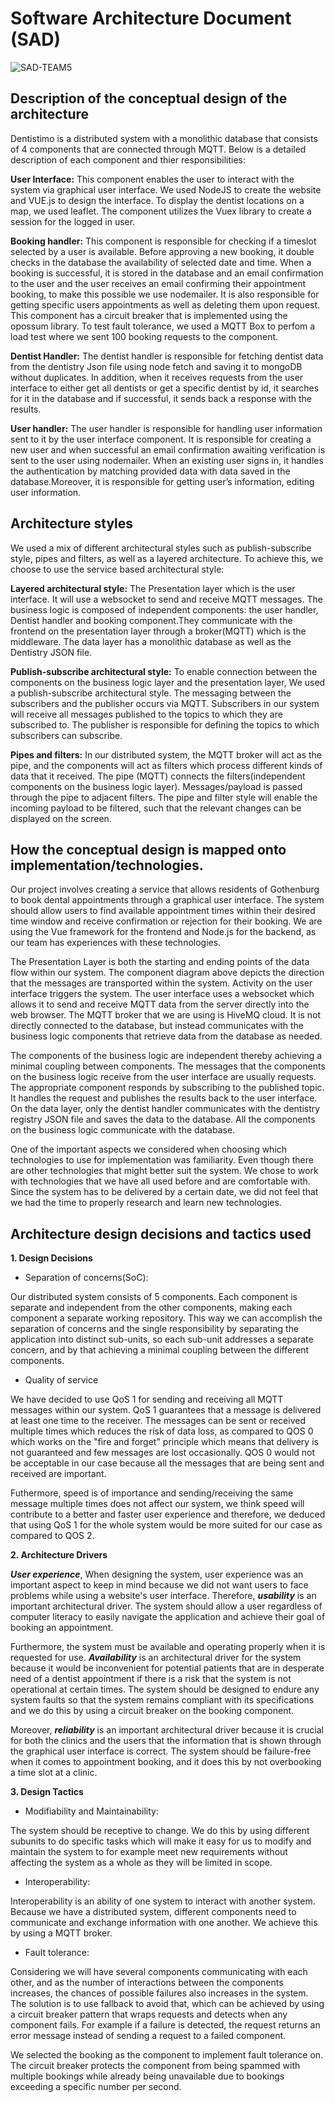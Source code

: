 # Software  Architecture  Document (SAD)
![SAD-TEAM5](https://cdn.discordapp.com/attachments/1061775332039987241/1061775442182422538/sad.jpg)
## Description of the conceptual design of the architecture

Dentistimo is a distributed system with a monolithic database that consists of 4 components that are connected through MQTT. Below is a detailed description of each component and thier responsibilities:

 
**User Interface:** This component enables the user to interact with the system via graphical user interface. We used NodeJS to create the website and VUE.js to design the interface. To display the dentist locations on a map, we used leaflet. The component utilizes the Vuex library to create a session for the logged in user.

**Booking handler:** This component is responsible for checking if a timeslot selected by a user is available. Before approving a new booking, it double checks in the database the availability of selected date and time. When a booking is successful, it is stored in the database and an email confirmation to the user and the user receives an email confirming their appointment booking, to make this possible we use nodemailer. It is also responsible for getting specific users appointments as well as deleting them upon request. This component has a circuit breaker that is implemented using the opossum library. To test fault tolerance, we used a MQTT Box to perfom a load test where we sent 100 booking requests to the component.


**Dentist Handler:** The dentist handler is responsible for fetching dentist data from the dentistry Json file using node fetch and saving it to mongoDB without duplicates. In addition, when it receives requests from the user interface to either get all dentists or get a specific dentist by id, it searches for it in the database and if successful, it sends back a response with the results.

**User handler:** The user handler is responsible for handling user information sent to it by the user interface component. It is responsible for creating a new user and when successful an email confirmation awaiting verification is sent to the user using nodemailer. When an existing user signs in, it handles the authentication by matching provided data with data saved in the database.Moreover, it is responsible for getting user’s information, editing user information.

  

## Architecture styles

We used a mix of different architectural styles such as publish-subscribe style, pipes and filters, as well as a
layered architecture. To achieve this, we choose to use the service based architectural style:

  
**Layered architectural style:**
The Presentation layer which is the user interface. It will use a websocket to send and receive MQTT
messages. The business logic is composed of independent components: the user handler, Dentist handler and
booking component.They communicate with the frontend on the presentation layer through a broker(MQTT)
which is the middleware. The data layer has a monolithic database as well as the Dentistry JSON file.

**Publish-subscribe architectural style:**
To enable connection between the components on the business logic layer and the presentation layer,
We used a publish-subscribe architectural style. The messaging between the subscribers and the publisher
occurs via MQTT. Subscribers in our system will receive all messages published to the topics to which they are
subscribed to. The publisher is responsible for defining the topics to which subscribers can subscribe.

 
**Pipes and filters:**
In our distributed system, the MQTT broker will act as the pipe, and the components will act as filters which
process different kinds of data that it received. The pipe (MQTT) connects the filters(independent components on the business logic layer). Messages/payload is passed through the pipe to adjacent filters. The pipe and filter style will enable the incoming payload to be filtered, such that the relevant changes can be displayed on the screen.

## How the conceptual design is mapped onto implementation/technologies.
Our project involves creating a service that allows residents of Gothenburg to book dental appointments through a graphical user interface. The system should allow users to find available appointment times within their desired time window and receive confirmation or rejection for their booking. We are using the Vue framework for the frontend and Node.js for the backend, as our team has experiences with these technologies.


The Presentation Layer is both the starting and ending points of the data flow within our system. The component diagram above depicts the direction that the messages are transported within the system. Activity on the user interface triggers the system. The user interface uses a websocket which allows it to send and receive MQTT data from the server directly into the web browser. The MQTT broker that we are using is HiveMQ cloud. It is not directly connected to the database, but instead communicates with the business logic components that retrieve data from the database as needed.


The components of the business logic are independent thereby achieving a minimal coupling between components. The messages that the components on the business logic receive from the user interface are usually requests. The appropriate component responds by subscribing to the published topic. It handles the request and publishes the results back to the user interface. On the data layer, only the dentist handler communicates with the dentistry registry JSON file and saves the data to the database. All the components on the business logic communicate with the database.


One of the important aspects we considered when choosing which technologies to use for implementation was familiarity. Even though there are other technologies that might better suit the system. We chose to work with technologies that we have all used before and are comfortable with. Since the system has to be delivered by a certain date, we did not feel that we had the time to properly research and learn new technologies.


## **Architecture design decisions and tactics used**

 **1. Design Decisions**

 - Separation of concerns(SoC):

Our distributed system consists of 5 components. Each component is separate and independent from the other components, making each component a separate working repository. This way we can accomplish the separation of concerns and  the single responsibility by separating the application into distinct sub-units, so each sub-unit addresses a separate concern, and by that achieving a minimal coupling between the different components.

  

 - Quality of service

We have decided to use QoS 1 for sending and receiving all MQTT messages within our system. QoS 1 guarantees that a message is delivered at least one time to the receiver. The messages can be sent or received multiple times which reduces the risk of data loss, as compared to QOS 0 which works on the "fire and forget" principle which means that delivery is not guaranteed and few messages are lost occasionally. QOS 0 would not be acceptable in our case because all the messages that are being sent and received are important.

Futhermore, speed is of importance and sending/receiving the same message multiple times does not affect our system, we think speed will contribute to a better and faster user experience and therefore, we deduced that using QoS 1 for the whole system would be more suited for our case as compared to QOS 2.

**2. Architecture Drivers**

  

***User experience***, When designing the system, user experience was an important aspect to keep in mind because we did not want users to face problems while using a website's user interface. Therefore, ***usability*** is an important architectural driver. The system should allow a user regardless of computer literacy to easily navigate the application and achieve their goal of booking an appointment.

Furthermore, the system must be available and operating properly when it is requested for use. ***Availability*** is an architectural driver for the system because it would be inconvenient for potential patients that are in desperate need of a dentist appointment if there is a risk that the system is not operational at certain times. The system should be designed to endure any system faults so that the system remains compliant with its specifications and we do this by using a circuit breaker on the booking component.


Moreover, ***reliability*** is an important architectural driver because it is crucial for both the clinics and the users that the information that is shown through the graphical user interface is correct. The system should be failure-free when it comes to appointment booking, and it does this by not overbooking a time slot at a clinic.

  
  
  

 **3. Design Tactics**

  

 - Modifiability and Maintainability:

The system should be receptive to change. We do this by using different subunits to do specific tasks which will make it easy for us to modify and maintain the system to for example meet new requirements without affecting the system as a whole as they will be limited in scope.

- Interoperability:  

Interoperability is an ability of one system to interact with another system. Because we have a distributed system, different components need to communicate and exchange information with one another. We achieve this by using a MQTT broker.

 - Fault tolerance:

Considering we will have several components communicating with each other, and as the number of interactions between the components increases, the chances of possible failures also increases in the system. The solution is to use fallback to avoid that, which can be achieved by using a circuit breaker pattern that wraps requests and detects when any component fails. For example if a failure is detected, the request returns an error message instead of sending a request to a failed component.

  

We selected the booking as the component to implement fault tolerance on. The circuit breaker protects the component from being spammed with multiple bookings while already being unavailable due to bookings exceeding a specific number per second.
